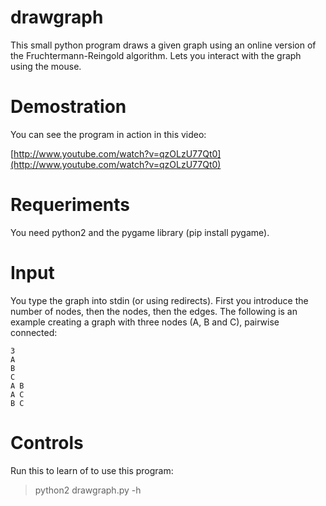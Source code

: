 # drawgraph

This small python program draws a given graph using an online version of the Fruchtermann-Reingold algorithm. Lets you interact with the graph using the mouse.

# Demostration

You can see the program in action in this video:

[http://www.youtube.com/watch?v=qzOLzU77Qt0](http://www.youtube.com/watch?v=qzOLzU77Qt0)

# Requeriments

You need python2 and the pygame library (pip install pygame).

# Input

You type the graph into stdin (or using redirects). First you introduce the number of nodes, then the nodes, then the edges. The following is an example creating a graph with three nodes (A, B and C), pairwise connected:

```
3
A
B
C
A B
A C
B C
```
# Controls

Run this to learn of to use this program:

> python2 drawgraph.py -h
